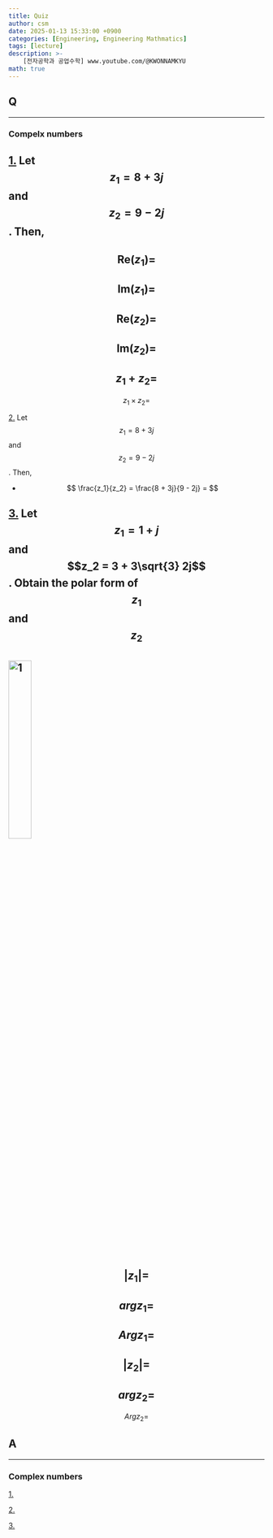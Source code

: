 ```yaml
---
title: Quiz
author: csm
date: 2025-01-13 15:33:00 +0900
categories: [Engineering, Engineering Mathmatics]
tags: [lecture]
description: >-
    [전자공학과 공업수학] www.youtube.com/@KWONNAMKYU
math: true
---
```


## Q
---
### Compelx numbers
<span id="q1"></span> [1.](#a1)  Let $$z_1 = 8 + 3j$$ and $$z_2 = 9 - 2j$$. Then,     
- 
$$\mathbf{Re}(z_1) = $$   
- 
$$\mathbf{Im}(z_1) = $$   
- 
$$\mathbf{Re}(z_2) = $$   
- 
$$\mathbf{Im}(z_2) = $$   
- 
$$z_1 + z_2 = $$   
- 
$$z_1 \times z_2 = $$     

<span id="q2"></span> [2.](#a2)  Let $$z_1 = 8 + 3j$$ and $$z_2 = 9 - 2j$$. Then,    
- $$ \frac{z_1}{z_2} = \frac{8 + 3j}{9 - 2j} = $$     

<span id="q3"></span> [3.](#a3)  Let $$z_1 = 1 + j$$ and $$z_2 = 3 + 3\sqrt{3} 2j$$. Obtain the polar form of $$z_1$$ and $$z_2$$    
<img src="https://i.ibb.co/2KgLx74/image.webp" alt="1" width="30%" height="30%"/>   
- 
$$\left | z_1 \right | = $$   
- 
$$arg z_1 = $$  
- 
$$Arg z_1 = $$  
- 
$$\left | z_2 \right | = $$   
- 
$$arg z_2 = $$  
- 
$$Arg z_2 = $$  

## A
---
### Complex numbers
<span id="a1"></span> [1.](#q1)  

<span id="a2"></span> [2.](#q2)  

<span id="a3"></span> [3.](#q3)  